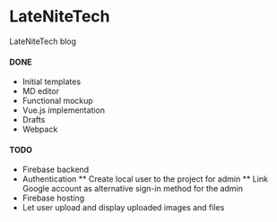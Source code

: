 # LateNiteTech
LateNiteTech blog

#### DONE
* Initial templates
* MD editor
* Functional mockup
* Vue.js implementation
* Drafts
* Webpack
#### TODO
* Firebase backend
* Authentication
** Create local user to the project for admin
** Link Google account as alternative sign-in method for the admin
* Firebase hosting
* Let user upload and display uploaded images and files
